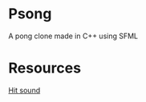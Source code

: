 # Psong
A pong clone made in C++ using SFML

# Resources
[Hit sound](https://www.freesound.org/people/n_audioman/sounds/273766/)
